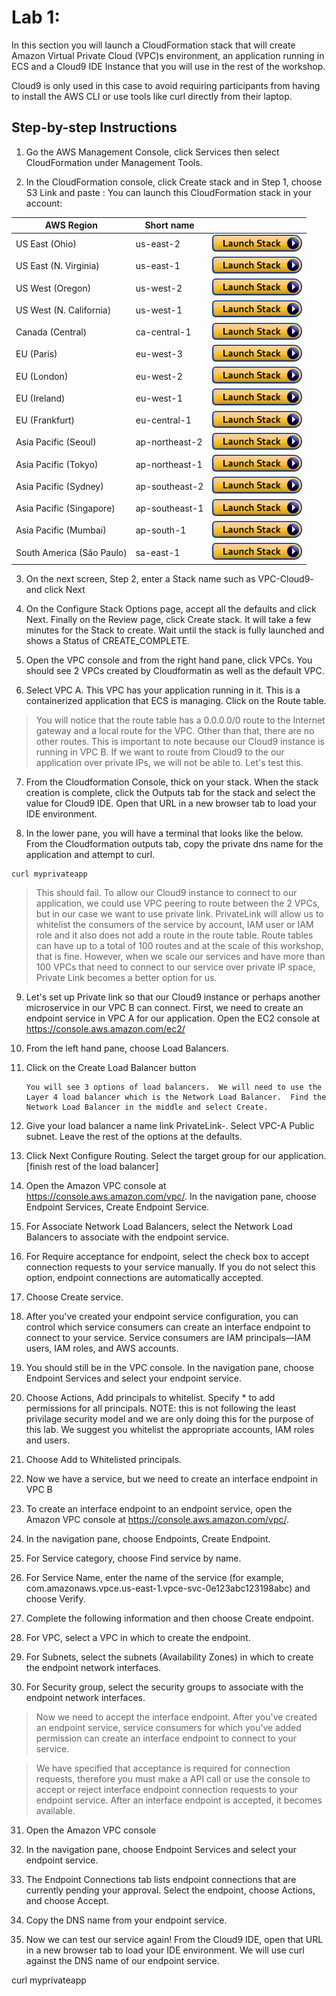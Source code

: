 # Lab 1:

In this section you will launch a CloudFormation stack that will create Amazon Virtual Private Cloud (VPC)s environment, an application running in ECS and a Cloud9 IDE Instance that you will use in the rest of the workshop.

Cloud9 is only used in this case to avoid requiring participants from having to install the AWS CLI or use tools like curl directly from their laptop.

## Step-by-step Instructions

1. Go the AWS Management Console, click Services then select CloudFormation under Management Tools.

2. In the CloudFormation console, click Create stack and in Step 1, choose S3 Link and paste :
You can launch this CloudFormation stack in your account:

| AWS Region | Short name | | 
| -- | -- | -- |
| US East (Ohio) | us-east-2 | [![cloudformation-launch-button](images/cloudformation-launch-stack.png)](https://console.aws.amazon.com/cloudformation/home?region=us-east-2#/stacks/new?stackName=ARC311&templateURL=https://s3-us-west-2.amazonaws.com/arc311-region1-cloudformation/master.yaml) |
| US East (N. Virginia) | us-east-1 | [![cloudformation-launch-button](images/cloudformation-launch-stack.png)](https://console.aws.amazon.com/cloudformation/home?region=us-east-1#/stacks/new?stackName=ARC311&templateURL=https://s3-us-west-2.amazonaws.com/arc311-region1-cloudformation/master.yaml) |
| US West (Oregon) | us-west-2 | [![cloudformation-launch-button](images/cloudformation-launch-stack.png)](https://console.aws.amazon.com/cloudformation/home?region=us-west-2#/stacks/new?stackName=ARC311&templateURL=https://s3-us-west-2.amazonaws.com/arc311-region1-cloudformation/master.yaml) |
| US West (N. California) | us-west-1 | [![cloudformation-launch-button](images/cloudformation-launch-stack.png)](https://console.aws.amazon.com/cloudformation/home?region=us-west-1#/stacks/new?stackName=ARC311&templateURL=https://s3-us-west-2.amazonaws.com/arc311-region1-cloudformation/master.yaml) |
| Canada (Central) | ca-central-1 | [![cloudformation-launch-button](images/cloudformation-launch-stack.png)](https://console.aws.amazon.com/cloudformation/home?region=ca-central-1#/stacks/new?stackName=ARC311&templateURL=https://s3-us-west-2.amazonaws.com/arc311-region1-cloudformation/master.yaml) |
| EU (Paris) | eu-west-3 | [![cloudformation-launch-button](images/cloudformation-launch-stack.png)](https://console.aws.amazon.com/cloudformation/home?region=eu-west-3#/stacks/new?stackName=ARC311&templateURL=https://s3-us-west-2.amazonaws.com/arc311-region1-cloudformation/master.yaml) |
| EU (London) | eu-west-2 | [![cloudformation-launch-button](images/cloudformation-launch-stack.png)](https://console.aws.amazon.com/cloudformation/home?region=eu-west-2#/stacks/new?stackName=ARC311&templateURL=https://s3-us-west-2.amazonaws.com/arc311-region1-cloudformation/master.yaml) |
| EU (Ireland) | eu-west-1 | [![cloudformation-launch-button](images/cloudformation-launch-stack.png)](https://console.aws.amazon.com/cloudformation/home?region=eu-west-1#/stacks/new?stackName=ARC311&templateURL=https://s3-us-west-2.amazonaws.com/arc311-region1-cloudformation/master.yaml) |
| EU (Frankfurt) | eu-central-1 | [![cloudformation-launch-button](images/cloudformation-launch-stack.png)](https://console.aws.amazon.com/cloudformation/home?region=eu-central-1#/stacks/new?stackName=ARC311&templateURL=https://s3-us-west-2.amazonaws.com/arc311-region1-cloudformation/master.yaml) |
| Asia Pacific (Seoul) | ap-northeast-2 | [![cloudformation-launch-button](images/cloudformation-launch-stack.png)](https://console.aws.amazon.com/cloudformation/home?region=ap-northeast-2#/stacks/new?stackName=ARC311&templateURL=https://s3-us-west-2.amazonaws.com/arc311-region1-cloudformation/master.yaml) |
| Asia Pacific (Tokyo) | ap-northeast-1 | [![cloudformation-launch-button](images/cloudformation-launch-stack.png)](https://console.aws.amazon.com/cloudformation/home?region=ap-northeast-1#/stacks/new?stackName=ARC311&templateURL=https://s3-us-west-2.amazonaws.com/arc311-region1-cloudformation/master.yaml) |
| Asia Pacific (Sydney) | ap-southeast-2 | [![cloudformation-launch-button](images/cloudformation-launch-stack.png)](https://console.aws.amazon.com/cloudformation/home?region=ap-southeast-2#/stacks/new?stackName=ARC311&templateURL=https://s3-us-west-2.amazonaws.com/arc311-region1-cloudformation/master.yaml) |
| Asia Pacific (Singapore) | ap-southeast-1 | [![cloudformation-launch-button](images/cloudformation-launch-stack.png)](https://console.aws.amazon.com/cloudformation/home?region=ap-southeast-1#/stacks/new?stackName=ARC311&templateURL=https://s3-us-west-2.amazonaws.com/arc311-region1-cloudformation/master.yaml) |
| Asia Pacific (Mumbai) | ap-south-1 |  [![cloudformation-launch-button](images/cloudformation-launch-stack.png)](https://console.aws.amazon.com/cloudformation/home?region=ap-south-1#/stacks/new?stackName=ARC311&templateURL=https://s3-us-west-2.amazonaws.com/arc311-region1-cloudformation/master.yaml) |
| South America (São Paulo) | sa-east-1 |  [![cloudformation-launch-button](images/cloudformation-launch-stack.png)](https://console.aws.amazon.com/cloudformation/home?region=sa-east-1#/stacks/new?stackName=ARC311&templateURL=https://s3-us-west-2.amazonaws.com/arc311-region1-cloudformation/master.yaml) |

3. On the next screen, Step 2, enter a Stack name such as VPC-Cloud9-<YOUR INITIALS> and click Next

4. On the Configure Stack Options page, accept all the defaults and click Next. Finally on the Review page, click Create stack.
It will take a few minutes for the Stack to create. Wait until the stack is fully launched and shows a Status of CREATE_COMPLETE.

5. Open the VPC console and from the right hand pane, click VPCs.  You should see 2 VPCs created by Cloudformatin as well as the default VPC.

6. Select VPC A.  This VPC has your application running in it.  This is a containerized application that ECS is managing.  Click on the Route table.

> You will notice that the route table has a 0.0.0.0/0 route to the Internet gateway and a local route for the VPC.  Other than that, there are no other routes.  This is important to note because our Cloud9 instance is running in VPC B.  If we want to route from Cloud9 to the our application over private IPs, we will not be able to.  Let's test this.

7. From the Cloudformation Console, thick on your stack.  When the stack creation is complete, click the Outputs tab for the stack and select the value for Cloud9 IDE. Open that URL in a new browser tab to load your IDE environment.

8. In the lower pane, you will have a terminal that looks like the below.  From the Cloudformation outputs tab, copy the private dns name for the application and attempt to curl.


```
curl myprivateapp
```


> This should fail.  To allow our Cloud9 instance to connect to our application, we could use VPC peering to route between the 2 VPCs, but in our case we want to use private link.  PrivateLink will allow us to whitelist the consumers of the service by account, IAM user or IAM role and it also does not add a route in the route table.  Route tables can have up to a total of 100 routes and at the scale of this workshop, that is fine.  However, when we scale our services and have more than 100 VPCs that need to connect to our service over private IP space, Private Link becomes a better option for us.

9. Let's set up Private link so that our Cloud9 instance or perhaps another microservice in our VPC B can connect.  First, we need to create an endpoint service in VPC A for our application.  Open the EC2 console at https://console.aws.amazon.com/ec2/

10. From the left hand pane, choose Load Balancers.

11. Click on the Create Load Balancer button

        You will see 3 options of load balancers.  We will need to use the Layer 4 load balancer which is the Network Load Balancer.  Find the Network Load Balancer in the middle and select Create.

12. Give your load balancer a name link PrivateLink-<MYINITIALS>.  Select VPC-A Public subnet.  Leave the rest of the options at the defaults.

13. Click Next Configure Routing.  Select the target group for our application.
[finish rest of the load balancer]

14. Open the Amazon VPC console at https://console.aws.amazon.com/vpc/.  In the navigation pane, choose Endpoint Services, Create Endpoint Service.

15. For Associate Network Load Balancers, select the Network Load Balancers to associate with the endpoint service.

16. For Require acceptance for endpoint, select the check box to accept connection requests to your service manually. If you do not select this option, endpoint connections are automatically accepted.

17. Choose Create service.

18. After you've created your endpoint service configuration, you can control which service consumers can create an interface endpoint to connect to your service. Service consumers are IAM principals—IAM users, IAM roles, and AWS accounts.

19. You should still be in the VPC console.  In the navigation pane, choose Endpoint Services and select your endpoint service.

20. Choose Actions, Add principals to whitelist.  Specify * to add permissions for all principals.  NOTE:  this is not following the least privilage security model and we are only doing this for the purpose of this lab.  We suggest you whitelist the appropriate accounts, IAM roles and users.

21. Choose Add to Whitelisted principals.



22. Now we have a service, but we need to create an interface endpoint in VPC B

23. To create an interface endpoint to an endpoint service, open the Amazon VPC console at https://console.aws.amazon.com/vpc/.

24. In the navigation pane, choose Endpoints, Create Endpoint.

25. For Service category, choose Find service by name.

26. For Service Name, enter the name of the service (for example, com.amazonaws.vpce.us-east-1.vpce-svc-0e123abc123198abc) and choose Verify.

27. Complete the following information and then choose Create endpoint.

28. For VPC, select a VPC in which to create the endpoint.

29. For Subnets, select the subnets (Availability Zones) in which to create the endpoint network interfaces.

30. For Security group, select the security groups to associate with the endpoint network interfaces.

> Now we need to accept the interface endpoint. After you've created an endpoint service, service consumers for which you've added permission can create an interface endpoint to connect to your service.

> We have specified that acceptance is required for connection requests, therefore you must make a API call or use the console to accept or reject interface endpoint connection requests to your endpoint service. After an interface endpoint is accepted, it becomes available.


31. Open the Amazon VPC console

32. In the navigation pane, choose Endpoint Services and select your endpoint service.

33. The Endpoint Connections tab lists endpoint connections that are currently pending your approval. Select the endpoint, choose Actions, and choose Accept.

34. Copy the DNS name from your endpoint service.

35. Now we can test our service again!  From the Cloud9 IDE, open that URL in a new browser tab to load your IDE environment.  We will use curl against the DNS name of our endpoint service.

curl myprivateapp
